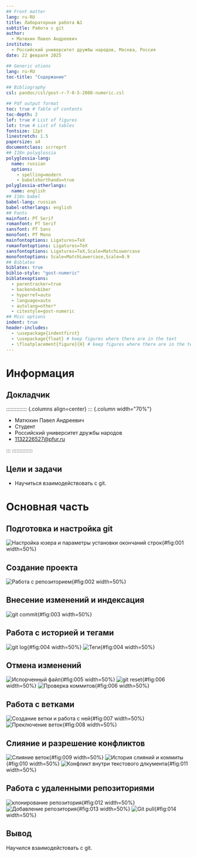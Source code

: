 ```yaml
---
## Front matter
lang: ru-RU
title: Лабораторная работа №1
subtitle: Работа с git
author:
  - Матюхин Павел Андреевич
institute:
  - Российский университет дружбы народов, Москва, Россия
date: 22 февраля 2025

## Generic otions
lang: ru-RU
toc-title: "Содержание"

## Bibliography
csl: pandoc/csl/gost-r-7-0-5-2008-numeric.csl

## Pdf output format
toc: true # Table of contents
toc-depth: 2
lof: true # List of figures
lot: true # List of tables
fontsize: 12pt
linestretch: 1.5
papersize: a4
documentclass: scrreprt
## I18n polyglossia
polyglossia-lang:
  name: russian
  options:
	- spelling=modern
	- babelshorthands=true
polyglossia-otherlangs:
  name: english
## I18n babel
babel-lang: russian
babel-otherlangs: english
## Fonts
mainfont: PT Serif
romanfont: PT Serif
sansfont: PT Sans
monofont: PT Mono
mainfontoptions: Ligatures=TeX
romanfontoptions: Ligatures=TeX
sansfontoptions: Ligatures=TeX,Scale=MatchLowercase
monofontoptions: Scale=MatchLowercase,Scale=0.9
## Biblatex
biblatex: true
biblio-style: "gost-numeric"
biblatexoptions:
  - parentracker=true
  - backend=biber
  - hyperref=auto
  - language=auto
  - autolang=other*
  - citestyle=gost-numeric
## Misc options
indent: true
header-includes:
  - \usepackage{indentfirst}
  - \usepackage{float} # keep figures where there are in the text
  - \floatplacement{figure}{H} # keep figures where there are in the text
---
```


# Информация

## Докладчик

:::::::::::::: {.columns align=center}
::: {.column width="70%"}

  * Матюхин Павел Андреевич
  * Студент
  * Российский университет дружбы народов
  * [1132226527@pfur.ru](mailto:1132226527@pfur.ru)

:::
::::::::::::::

## Цели и задачи

- Научиться взаимодействовать с git.

# Основная часть

## Подготовка и настройка git

![Настройка юзера и параметры установки окончаний строк](images/image1.1.png){#fig:001 width=50%}

## Создание проекта 

![Работа с репозиторием](images/image1.2.png){#fig:002 width=50%}

## Внесение изменений и индексация

![git commit](images/image1.4.1.png){#fig:003 width=50%}

## Работа с историей и тегами

![git log](images/image1.4.1.png){#fig:004 width=50%}
![Теги](images/image1.4.2.png){#fig:004 width=50%}

## Отмена изменений

![Испорченный файл](images/image1.6.1.png){#fig:005 width=50%}
![git reset](images/image1.6.2.png){#fig:006 width=50%}
![Проверка коммитов](images/image1.7.png){#fig:006 width=50%}

## Работа с ветками

![Создание ветки и работа с ней](images/image1.16.png){#fig:007 width=50%}
![Преключение веток](images/image1.17.png){#fig:008 width=50%}

## Слияние и разрешение конфликтов

![Слияние веток](images/image1.20.png){#fig:009 width=50%}
![История слияний и коммиты](images/image1.21.png){#fig:010 width=50%}
![Конфликт внутри текстового длкумента](images/image1.22.png){#fig:011 width=50%}

## Работа с удаленными репозиториями
![клонирование репозитория](images/image1.27.png){#fig:012 width=50%}
![Добавление репозитория](images/image1.36.png){#fig:013 width=50%}
![Git pull](images/image1.38.png){#fig:014 width=50%}
    
## Вывод
Научился взаимодейстовать с git.
